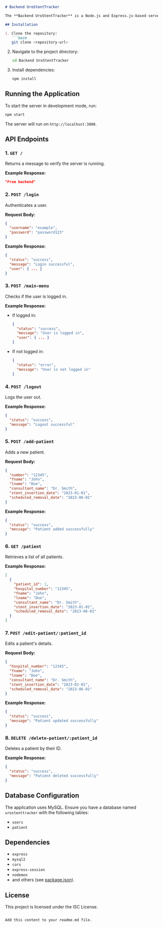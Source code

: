 
```markdown
# Backend UroStentTracker

The **Backend UroStentTracker** is a Node.js and Express.js-based server application designed to manage patient data for stent tracking.

## Installation

1. Clone the repository:
   ```bash
   git clone <repository-url>
   ```
2. Navigate to the project directory:
   ```bash
   cd Backend UroStentTracker
   ```
3. Install dependencies:
   ```bash
   npm install
   ```

## Running the Application

To start the server in development mode, run:
```bash
npm start
```

The server will run on `http://localhost:3000`.

## API Endpoints

### 1. `GET /`
Returns a message to verify the server is running.

**Example Response:**
```json
"From backend"
```

### 2. `POST /login`
Authenticates a user.

**Request Body:**
```json
{
  "username": "example",
  "password": "password123"
}
```

**Example Response:**
```json
{
  "status": "success",
  "message": "Login successful",
  "user": { ... }
}
```

### 3. `POST /main-menu`
Checks if the user is logged in.

**Example Response:**
- If logged in:
  ```json
  {
    "status": "success",
    "message": "User is logged in",
    "user": { ... }
  }
  ```
- If not logged in:
  ```json
  {
    "status": "error",
    "message": "User is not logged in"
  }
  ```

### 4. `POST /logout`
Logs the user out.

**Example Response:**
```json
{
  "status": "success",
  "message": "Logout successful"
}
```

### 5. `POST /add-patient`
Adds a new patient.

**Request Body:**
```json
{
  "number": "12345",
  "fname": "John",
  "lname": "Doe",
  "consultant_name": "Dr. Smith",
  "stent_insertion_date": "2023-01-01",
  "scheduled_removal_date": "2023-06-01"
}
```

**Example Response:**
```json
{
  "status": "success",
  "message": "Patient added successfully"
}
```

### 6. `GET /patient`
Retrieves a list of all patients.

**Example Response:**
```json
[
  {
    "patient_id": 1,
    "hospital_number": "12345",
    "fname": "John",
    "lname": "Doe",
    "consultant_name": "Dr. Smith",
    "stent_insertion_date": "2023-01-01",
    "scheduled_removal_date": "2023-06-01"
  }
]
```

### 7. `POST /edit-patient/:patient_id`
Edits a patient's details.

**Request Body:**
```json
{
  "hospital_number": "12345",
  "fname": "John",
  "lname": "Doe",
  "consultant_name": "Dr. Smith",
  "stent_insertion_date": "2023-01-01",
  "scheduled_removal_date": "2023-06-01"
}
```

**Example Response:**
```json
{
  "status": "success",
  "message": "Patient updated successfully"
}
```

### 8. `DELETE /delete-patient/:patient_id`
Deletes a patient by their ID.

**Example Response:**
```json
{
  "status": "success",
  "message": "Patient deleted successfully"
}
```

## Database Configuration

The application uses MySQL. Ensure you have a database named `urostenttracker` with the following tables:

- `users`
- `patient`

## Dependencies

- `express`
- `mysql2`
- `cors`
- `express-session`
- `nodemon`
- and others (see [package.json](package.json)).

## License

This project is licensed under the ISC License.
```

Add this content to your readme.md file.